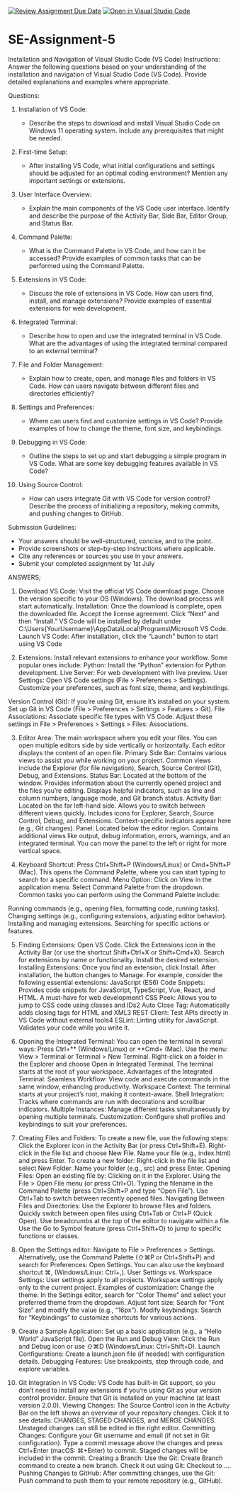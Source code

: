 [![Review Assignment Due Date](https://classroom.github.com/assets/deadline-readme-button-22041afd0340ce965d47ae6ef1cefeee28c7c493a6346c4f15d667ab976d596c.svg)](https://classroom.github.com/a/XoLGRbHq)
[![Open in Visual Studio Code](https://classroom.github.com/assets/open-in-vscode-2e0aaae1b6195c2367325f4f02e2d04e9abb55f0b24a779b69b11b9e10269abc.svg)](https://classroom.github.com/online_ide?assignment_repo_id=15303337&assignment_repo_type=AssignmentRepo)
# SE-Assignment-5
Installation and Navigation of Visual Studio Code (VS Code)
 Instructions:
Answer the following questions based on your understanding of the installation and navigation of Visual Studio Code (VS Code). Provide detailed explanations and examples where appropriate.

 Questions:

1. Installation of VS Code:
   - Describe the steps to download and install Visual Studio Code on Windows 11 operating system. Include any prerequisites that might be needed.

2. First-time Setup:
   - After installing VS Code, what initial configurations and settings should be adjusted for an optimal coding environment? Mention any important settings or extensions.

3. User Interface Overview:
   - Explain the main components of the VS Code user interface. Identify and describe the purpose of the Activity Bar, Side Bar, Editor Group, and Status Bar.

4. Command Palette:
   - What is the Command Palette in VS Code, and how can it be accessed? Provide examples of common tasks that can be performed using the Command Palette.

5. Extensions in VS Code:
   - Discuss the role of extensions in VS Code. How can users find, install, and manage extensions? Provide examples of essential extensions for web development.

6. Integrated Terminal:
   - Describe how to open and use the integrated terminal in VS Code. What are the advantages of using the integrated terminal compared to an external terminal?

7. File and Folder Management:
   - Explain how to create, open, and manage files and folders in VS Code. How can users navigate between different files and directories efficiently?

8. Settings and Preferences:
   - Where can users find and customize settings in VS Code? Provide examples of how to change the theme, font size, and keybindings.

9. Debugging in VS Code:
   - Outline the steps to set up and start debugging a simple program in VS Code. What are some key debugging features available in VS Code?

10. Using Source Control:
    - How can users integrate Git with VS Code for version control? Describe the process of initializing a repository, making commits, and pushing changes to GitHub.

 Submission Guidelines:
- Your answers should be well-structured, concise, and to the point.
- Provide screenshots or step-by-step instructions where applicable.
- Cite any references or sources you use in your answers.
- Submit your completed assignment by 1st July 














ANSWERS;

1. Download VS Code:
Visit the official VS Code download page.
Choose the version specific to your OS (Windows).
The download process will start automatically.
Installation:
Once the download is complete, open the downloaded file.
Accept the license agreement.
Click “Next” and then “Install.”
VS Code will be installed by default under C:\Users\{YourUsername}\AppData\Local\Programs\Microsoft VS Code.
Launch VS Code:
After installation, click the “Launch” button to start using VS Code

2. Extensions:
Install relevant extensions to enhance your workflow. Some popular ones include:
Python: Install the “Python” extension for Python development.
Live Server: For web development with live preview.
User Settings:
Open VS Code settings (File > Preferences > Settings).
Customize your preferences, such as font size, theme, and keybindings.

Version Control (Git):
If you’re using Git, ensure it’s installed on your system.
Set up Git in VS Code (File > Preferences > Settings > Features > Git).
File Associations:
Associate specific file types with VS Code.
Adjust these settings in File > Preferences > Settings > Files: Associations.

3. Editor Area:
The main workspace where you edit your files.
You can open multiple editors side by side vertically or horizontally.
Each editor displays the content of an open file.
Primary Side Bar:
Contains various views to assist you while working on your project.
Common views include the Explorer (for file navigation), Search, Source Control (Git), Debug, and Extensions.
Status Bar:
Located at the bottom of the window.
Provides information about the currently opened project and the files you’re editing.
Displays helpful indicators, such as line and column numbers, language mode, and Git branch status.
Activity Bar:
Located on the far left-hand side.
Allows you to switch between different views quickly.
Includes icons for Explorer, Search, Source Control, Debug, and Extensions.
Context-specific indicators appear here (e.g., Git changes).
Panel:
Located below the editor region.
Contains additional views like output, debug information, errors, warnings, and an integrated terminal.
You can move the panel to the left or right for more vertical space.

4. Keyboard Shortcut:
Press Ctrl+Shift+P (Windows/Linux) or Cmd+Shift+P (Mac).
This opens the Command Palette, where you can start typing to search for a specific command.
Menu Option:
Click on View in the application menu.
Select Command Palette from the dropdown.
Common tasks you can perform using the Command Palette include:

Running commands (e.g., opening files, formatting code, running tasks).
Changing settings (e.g., configuring extensions, adjusting editor behavior).
Installing and managing extensions.
Searching for specific actions or features.

5. Finding Extensions:
Open VS Code.
Click the Extensions icon in the Activity Bar (or use the shortcut Shift+Ctrl+X or Shift+Cmd+X).
Search for extensions by name or functionality.
Install the desired extension.
Installing Extensions:
Once you find an extension, click Install.
After installation, the button changes to Manage.
For example, consider the following essential extensions:
JavaScript (ES6) Code Snippets: Provides code snippets for JavaScript, TypeScript, Vue, React, and HTML. A must-have for web development1
CSS Peek: Allows you to jump to CSS code using classes and IDs2
Auto Close Tag: Automatically adds closing tags for HTML and XML3
REST Client: Test APIs directly in VS Code without external tools4
ESLint: Linting utility for JavaScript. Validates your code while you write it.

6. Opening the Integrated Terminal:
You can open the terminal in several ways:
Press Ctrl+** (Windows/Linux) or **Cmd+ (Mac).
Use the menu: View > Terminal or Terminal > New Terminal.
Right-click on a folder in the Explorer and choose Open in Integrated Terminal.
The terminal starts at the root of your workspace.
Advantages of the Integrated Terminal:
Seamless Workflow: View code and execute commands in the same window, enhancing productivity.
Workspace Context: The terminal starts at your project’s root, making it context-aware.
Shell Integration: Tracks where commands are run with decorations and scrollbar indicators.
Multiple Instances: Manage different tasks simultaneously by opening multiple terminals.
Customization: Configure shell profiles and keybindings to suit your preferences.

7. Creating Files and Folders:
To create a new file, use the following steps:
Click the Explorer icon in the Activity Bar (or press Ctrl+Shift+E).
Right-click in the file list and choose New File.
Name your file (e.g., index.html) and press Enter.
To create a new folder:
Right-click in the file list and select New Folder.
Name your folder (e.g., src) and press Enter.
Opening Files:
Open an existing file by:
Clicking on it in the Explorer.
Using the File > Open File menu (or press Ctrl+O).
Typing the filename in the Command Palette (press Ctrl+Shift+P and type “Open File”).
Use Ctrl+Tab to switch between recently opened files.
Navigating Between Files and Directories:
Use the Explorer to browse files and folders.
Quickly switch between open files using Ctrl+Tab or Ctrl+P (Quick Open).
Use breadcrumbs at the top of the editor to navigate within a file.
Use the Go to Symbol feature (press Ctrl+Shift+O) to jump to specific functions or classes.

8. Open the Settings editor:
Navigate to File > Preferences > Settings.
Alternatively, use the Command Palette (⇧⌘P or Ctrl+Shift+P) and search for Preferences: Open Settings.
You can also use the keyboard shortcut ⌘, (Windows/Linux: Ctrl+,).
User Settings vs. Workspace Settings:
User settings apply to all projects.
Workspace settings apply only to the current project.
Examples of customization:
Change the theme:
In the Settings editor, search for “Color Theme” and select your preferred theme from the dropdown.
Adjust font size:
Search for “Font Size” and modify the value (e.g., “16px”).
Modify keybindings:
Search for “Keybindings” to customize shortcuts for various actions.


9. Create a Sample Application:
Set up a basic application (e.g., a “Hello World” JavaScript file).
Open the Run and Debug View:
Click the Run and Debug icon or use ⇧⌘D (Windows/Linux: Ctrl+Shift+D).
Launch Configurations:
Create a launch.json file (if needed) with configuration details.
Debugging Features:
Use breakpoints, step through code, and explore variables.


10. Git Integration in VS Code:
VS Code has built-in Git support, so you don’t need to install any extensions if you’re using Git as your version control provider.
Ensure that Git is installed on your machine (at least version 2.0.0).
Viewing Changes:
The Source Control icon in the Activity Bar on the left shows an overview of your repository changes.
Click it to see details: CHANGES, STAGED CHANGES, and MERGE CHANGES.
Unstaged changes can still be edited in the right editor.
Committing Changes:
Configure your Git username and email (if not set in Git configuration).
Type a commit message above the changes and press Ctrl+Enter (macOS: ⌘+Enter) to commit.
Staged changes will be included in the commit.
Creating a Branch:
Use the Git: Create Branch command to create a new branch.
Check it out using Git: Checkout to ….
Pushing Changes to GitHub:
After committing changes, use the Git: Push command to push them to your remote repository (e.g., GitHub).






















